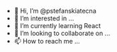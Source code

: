 - 👋 Hi, I’m @pstefanskiatecna
- 👀 I’m interested in ...
- 🌱 I’m currently learning React
- 💞️ I’m looking to collaborate on ...
- 📫 How to reach me ...

<!---
pstefanskiatecna/pstefanskiatecna is a ✨ special ✨ repository because its `README.md` (this file) appears on your GitHub profile.
You can click the Preview link to take a look at your changes.
--->
